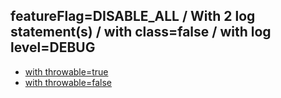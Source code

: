 ## featureFlag=DISABLE_ALL / With 2 log statement(s) / with class=false / with log level=DEBUG

* [with throwable=true](throwable-true/index.md)
* [with throwable=false](throwable-false/index.md)


